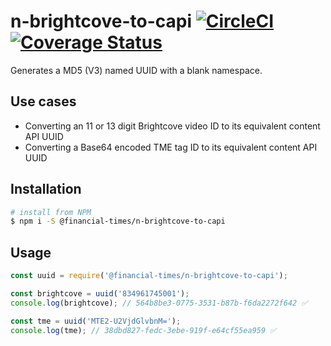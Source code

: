 # n-brightcove-to-capi [![CircleCI](https://circleci.com/gh/Financial-Times/n-brightcove-to-capi.svg?style=svg)](https://circleci.com/gh/Financial-Times/n-brightcove-to-capi) [![Coverage Status](https://coveralls.io/repos/github/Financial-Times/n-brightcove-to-capi/badge.svg?branch=master)](https://coveralls.io/github/Financial-Times/n-brightcove-to-capi?branch=master)

Generates a MD5 (V3) named UUID with a blank namespace.

## Use cases

- Converting an 11 or 13 digit Brightcove video ID to its equivalent content API UUID
- Converting a Base64 encoded TME tag ID to its equivalent content API UUID

## Installation

```sh
# install from NPM
$ npm i -S @financial-times/n-brightcove-to-capi
```

## Usage

```js
const uuid = require('@financial-times/n-brightcove-to-capi');

const brightcove = uuid('834961745001');
console.log(brightcove); // 564b8be3-0775-3531-b87b-f6da2272f642 ✅

const tme = uuid('MTE2-U2VjdGlvbnM=');
console.log(tme); // 38dbd827-fedc-3ebe-919f-e64cf55ea959 ✅
```
